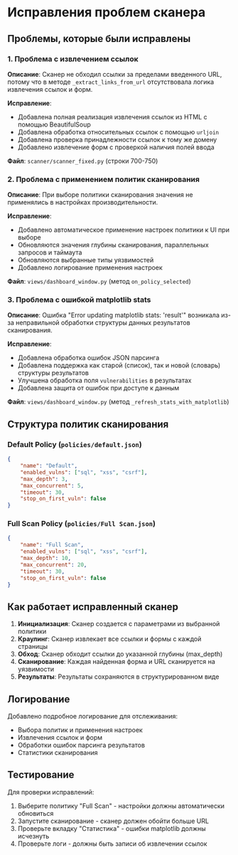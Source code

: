 # Исправления проблем сканера

## Проблемы, которые были исправлены

### 1. Проблема с извлечением ссылок

**Описание**: Сканер не обходил ссылки за пределами введенного URL, потому что в методе `_extract_links_from_url` отсутствовала логика извлечения ссылок и форм.

**Исправление**:

- Добавлена полная реализация извлечения ссылок из HTML с помощью BeautifulSoup
- Добавлена обработка относительных ссылок с помощью `urljoin`
- Добавлена проверка принадлежности ссылок к тому же домену
- Добавлено извлечение форм с проверкой наличия полей ввода

**Файл**: `scanner/scanner_fixed.py` (строки 700-750)

### 2. Проблема с применением политик сканирования

**Описание**: При выборе политики сканирования значения не применялись в настройках производительности.

**Исправление**:

- Добавлено автоматическое применение настроек политики к UI при выборе
- Обновляются значения глубины сканирования, параллельных запросов и таймаута
- Обновляются выбранные типы уязвимостей
- Добавлено логирование применения настроек

**Файл**: `views/dashboard_window.py` (метод `on_policy_selected`)

### 3. Проблема с ошибкой matplotlib stats

**Описание**: Ошибка "Error updating matplotlib stats: 'result'" возникала из-за неправильной обработки структуры данных результатов сканирования.

**Исправление**:

- Добавлена обработка ошибок JSON парсинга
- Добавлена поддержка как старой (список), так и новой (словарь) структуры результатов
- Улучшена обработка поля `vulnerabilities` в результатах
- Добавлена защита от ошибок при доступе к данным

**Файл**: `views/dashboard_window.py` (метод `_refresh_stats_with_matplotlib`)

## Структура политик сканирования

### Default Policy (`policies/default.json`)

```json
{
    "name": "Default",
    "enabled_vulns": ["sql", "xss", "csrf"],
    "max_depth": 3,
    "max_concurrent": 5,
    "timeout": 30,
    "stop_on_first_vuln": false
}
```

### Full Scan Policy (`policies/Full Scan.json`)

```json
{
    "name": "Full Scan",
    "enabled_vulns": ["sql", "xss", "csrf"],
    "max_depth": 10,
    "max_concurrent": 20,
    "timeout": 30,
    "stop_on_first_vuln": false
}
```

## Как работает исправленный сканер

1. **Инициализация**: Сканер создается с параметрами из выбранной политики
2. **Краулинг**: Сканер извлекает все ссылки и формы с каждой страницы
3. **Обход**: Сканер обходит ссылки до указанной глубины (max_depth)
4. **Сканирование**: Каждая найденная форма и URL сканируется на уязвимости
5. **Результаты**: Результаты сохраняются в структурированном виде

## Логирование

Добавлено подробное логирование для отслеживания:

- Выбора политик и применения настроек
- Извлечения ссылок и форм
- Обработки ошибок парсинга результатов
- Статистики сканирования

## Тестирование

Для проверки исправлений:

1. Выберите политику "Full Scan" - настройки должны автоматически обновиться
2. Запустите сканирование - сканер должен обойти больше URL
3. Проверьте вкладку "Статистика" - ошибки matplotlib должны исчезнуть
4. Проверьте логи - должны быть записи об извлечении ссылок
